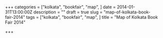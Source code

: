 +++
categories = ["kolkata", "bookfair", "map", ]
date = 2014-01-31T13:00:00Z
description = ""
draft = true
slug = "map-of-kolkata-book-fair-2014"
tags = ["kolkata", "bookfair", "map", ]
title = "Map of Kolkata Book Fair 2014"

+++




